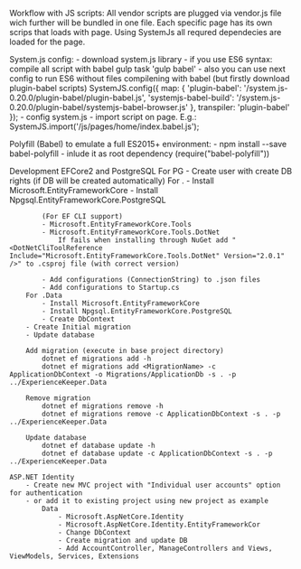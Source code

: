 
Workflow with JS scripts:
All vendor scripts are plugged via vendor.js file wich further will be bundled in one file.
Each specific page has its own scrips that loads with page. Using SystemJs all requred dependecies are loaded for the page.

System.js config:
	- download system.js library
	- if you use ES6 syntax: compile all script with babel gulp task 'gulp babel'
		- also you can use next config to run ES6 without files compilening with babel (but firstly download plugin-babel scripts)
			SystemJS.config({
				map: {
					'plugin-babel': '/system.js-0.20.0/plugin-babel/plugin-babel.js',
					'systemjs-babel-build': '/system.js-0.20.0/plugin-babel/systemjs-babel-browser.js'
				},
				transpiler: 'plugin-babel'
			});
	- config system.js
	- import script on page. E.g.:
		SystemJS.import('/js/pages/home/index.babel.js');

Polyfill (Babel) to emulate a full ES2015+ environment:
	- npm install --save babel-polyfill
	- inlude it as root dependency (require("babel-polyfill"))




Development
	EFCore2 and PostgreSQL
		For PG
			- Create user with create DB rights (if DB will be created automatically)
		For .
			- Install Microsoft.EntityFrameworkCore
			- Install Npgsql.EntityFrameworkCore.PostgreSQL

			(For EF CLI support)
			- Microsoft.EntityFrameworkCore.Tools
			- Microsoft.EntityFrameworkCore.Tools.DotNet
				If fails when installing through NuGet add "<DotNetCliToolReference Include="Microsoft.EntityFrameworkCore.Tools.DotNet" Version="2.0.1" />" to .csproj file (with correct version)

			- Add configurations (ConnectionString) to .json files
			- Add configurations to Startup.cs
		For .Data
			- Install Microsoft.EntityFrameworkCore
			- Install Npgsql.EntityFrameworkCore.PostgreSQL
			- Create DbContext
		- Create Initial migration
		- Update database

		Add migration (execute in base project directory)
			dotnet ef migrations add -h
			dotnet ef migrations add <MigrationName> -c ApplicationDbContext -o Migrations/ApplicationDb -s . -p ../ExperienceKeeper.Data
		
		Remove migration
			dotnet ef migrations remove -h
			dotnet ef migrations remove -c ApplicationDbContext -s . -p ../ExperienceKeeper.Data

		Update database
			dotnet ef database update -h
			dotnet ef database update -c ApplicationDbContext -s . -p ../ExperienceKeeper.Data

	ASP.NET Identity
		- Create new MVC project with "Individual user accounts" option for authentication 
		- or add it to existing project using new project as example
			Data
				- Microsoft.AspNetCore.Identity
				- Microsoft.AspNetCore.Identity.EntityFrameworkCor
				- Change DbContext
				- Create migration and update DB
				- Add AccountController, ManageControllers and Views, ViewModels, Services, Extensions